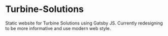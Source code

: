 # Turbine-Solutions
Static website for Turbine Solutions using Gatsby JS. Currently redesigning to be more informative and use modern web style.
